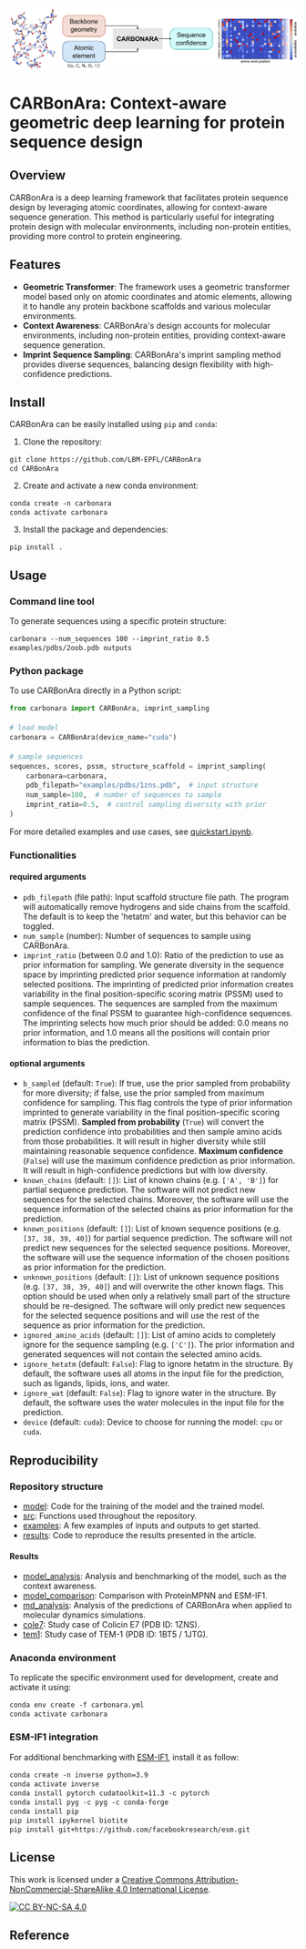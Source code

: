 ![carbonara summary](.img/carbonara_summary.png)

# CARBonAra: Context-aware geometric deep learning for protein sequence design

## Overview

CARBonAra is a deep learning framework that facilitates protein sequence design by leveraging atomic coordinates, allowing for context-aware sequence generation. This method is particularly useful for integrating protein design with molecular environments, including non-protein entities, providing more control to protein engineering.

## Features

* **Geometric Transformer**: The framework uses a geometric transformer model based only on atomic coordinates and atomic elements, allowing it to handle any protein backbone scaffolds and various molecular environments.
* **Context Awareness**: CARBonAra's design accounts for molecular environments, including non-protein entities, providing context-aware sequence generation.
* **Imprint Sequence Sampling**: CARBonAra's imprint sampling method provides diverse sequences, balancing design flexibility with high-confidence predictions.

## Install

CARBonAra can be easily installed using `pip` and `conda`:

1. Clone the repository:
```shell
git clone https://github.com/LBM-EPFL/CARBonAra
cd CARBonAra
```

2. Create and activate a new conda environment:
```shell
conda create -n carbonara
conda activate carbonara
```

3. Install the package and dependencies:
```shell
pip install .
```

## Usage

### Command line tool

To generate sequences using a specific protein structure:

```shell
carbonara --num_sequences 100 --imprint_ratio 0.5 examples/pdbs/2oob.pdb outputs
```

### Python package

To use CARBonAra directly in a Python script:

```python
from carbonara import CARBonAra, imprint_sampling

# load model
carbonara = CARBonAra(device_name="cuda")

# sample sequences
sequences, scores, pssm, structure_scaffold = imprint_sampling(
    carbonara=carbonara, 
    pdb_filepath="examples/pdbs/1zns.pdb",  # input structure
    num_sample=100,  # number of sequences to sample
    imprint_ratio=0.5,  # control sampling diversity with prior
)
```
For more detailed examples and use cases, see [quickstart.ipynb](quickstart.ipynb).

### Functionalities

#### required arguments
* `pdb_filepath` (file path): Input scaffold structure file path. The program will automatically remove hydrogens and side chains from the scaffold. The default is to keep the 'hetatm' and water, but this behavior can be toggled.
* `num_sample` (number): Number of sequences to sample using CARBonAra.
* `imprint_ratio` (between 0.0 and 1.0): Ratio of the prediction to use as prior information for sampling. We generate diversity in the sequence space by imprinting predicted prior sequence information at randomly selected positions. The imprinting of predicted prior information creates variability in the final position-specific scoring matrix (PSSM) used to sample sequences. The sequences are sampled from the maximum confidence of the final PSSM to guarantee high-confidence sequences. The imprinting selects how much prior should be added: 0.0 means no prior information, and 1.0 means all the positions will contain prior information to bias the prediction.
#### optional arguments
* `b_sampled` (default: `True`): If true, use the prior sampled from probability for more diversity; if false, use the prior sampled from maximum confidence for sampling. This flag controls the type of prior information imprinted to generate variability in the final position-specific scoring matrix (PSSM). **Sampled from probability** (`True`) will convert the prediction confidence into probabilities and then sample amino acids from those probabilities. It will result in higher diversity while still maintaining reasonable sequence confidence. **Maximum confidence** (`False`) will use the maximum confidence prediction as prior information. It will result in high-confidence predictions but with low diversity.
* `known_chains` (default: `[]`): List of known chains (e.g. `['A', 'B']`) for partial sequence prediction. The software will not predict new sequences for the selected chains. Moreover, the software will use the sequence information of the selected chains as prior information for the prediction.
* `known_positions` (default: `[]`): List of known sequence positions (e.g. `[37, 38, 39, 40]`) for partial sequence prediction. The software will not predict new sequences for the selected sequence positions. Moreover, the software will use the sequence information of the chosen positions as prior information for the prediction.
* `unknown_positions` (default: `[]`): List of unknown sequence positions (e.g. `[37, 38, 39, 40]`) and will overwrite the other known flags. This option should be used when only a relatively small part of the structure should be re-designed. The software will only predict new sequences for the selected sequence positions and will use the rest of the sequence as prior information for the prediction.
* `ignored_amino_acids` (default: `[]`): List of amino acids to completely ignore for the sequence sampling (e.g. `['C']`). The prior information and generated sequences will not contain the selected amino acids.
* `ignore_hetatm` (default: `False`): Flag to ignore hetatm in the structure. By default, the software uses all atoms in the input file for the prediction, such as ligands, lipids, ions, and water.
* `ignore_wat` (default: `False`): Flag to ignore water in the structure. By default, the software uses the water molecules in the input file for the prediction.
* `device` (default: `cuda`): Device to choose for running the model: `cpu` or `cuda`.


## Reproducibility

### Repository structure
* [model](model): Code for the training of the model and the trained model.
* [src](src): Functions used throughout the repository.
* [examples](examples): A few examples of inputs and outputs to get started.
* [results](results): Code to reproduce the results presented in the article.

#### Results
* [model_analysis](results/model_analysis): Analysis and benchmarking of the model, such as the context awareness.
* [model_comparison](results/model_comparison): Comparison with ProteinMPNN and ESM-IF1.
* [md_analysis](results/md_analysis): Analysis of the predictions of CARBonAra when applied to molecular dynamics simulations.
* [cole7](results/cole7): Study case of Colicin E7 (PDB ID: 1ZNS).
* [tem1](results/tem1): Study case of TEM-1 (PDB ID: 1BT5 / 1JTG).

### Anaconda environment

To replicate the specific environment used for development, create and activate it using:

```
conda env create -f carbonara.yml
conda activate carbonara
```

### ESM-IF1 integration

For additional benchmarking with [ESM-IF1](https://github.com/facebookresearch/esm/tree/main/examples/inverse_folding), install it as follow:

```
conda create -n inverse python=3.9
conda activate inverse
conda install pytorch cudatoolkit=11.3 -c pytorch
conda install pyg -c pyg -c conda-forge
conda install pip
pip install ipykernel biotite
pip install git+https://github.com/facebookresearch/esm.git
```

## License

This work is licensed under a
[Creative Commons Attribution-NonCommercial-ShareAlike 4.0 International License][cc-by-nc-sa].

[![CC BY-NC-SA 4.0][cc-by-nc-sa-image]][cc-by-nc-sa]

[cc-by-nc-sa]: http://creativecommons.org/licenses/by-nc-sa/4.0/
[cc-by-nc-sa-image]: https://licensebuttons.net/l/by-nc-sa/4.0/88x31.png
[cc-by-nc-sa-shield]: https://img.shields.io/badge/License-CC%20BY--NC--SA%204.0-lightgrey.svg

## Reference


